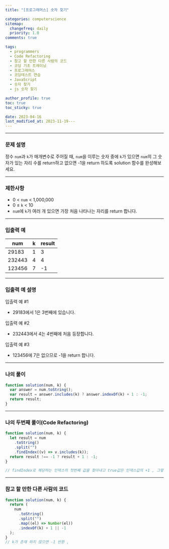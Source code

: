 ```yaml
---
title: "[프로그래머스] 숫자 찾기"

categories: computerscience
sitemap:
  changefreq: daily
  priority: 1.0
comments: true

tags:
  - programmers
  - Code Refactoring
  - 참고 할 만한 다른 사람의 코드
  - 코딩 기초 트레이닝
  - 프로그래머스
  - 코딩테스트 연습
  - JavaScript
  - 숫자 찾기
  - js 숫자 찾기

author_profile: true
toc: true
toc_sticky: true

date: 2023-04-16
last_modified_at: 2023-11-19---
---
```


---

### 문제 설명

정수 `num`과 `k`가 매개변수로 주어질 때, `num`을 이루는 숫자 중에 `k`가 있으면 `num`의 그 숫자가 있는 자리 수를 return하고 없으면 -1을 return 하도록 solution 함수를 완성해보세요.

---

### 제한사항

- 0 < `num` < 1,000,000
- 0 ≤ `k` < 10
- `num`에 `k`가 여러 개 있으면 가장 처음 나타나는 자리를 return 합니다.

---

### 입출력 예

| num    | k   | result |
| ------ | --- | ------ |
| 29183  | 1   | 3      |
| 232443 | 4   | 4      |
| 123456 | 7   | -1     |

---

### 입출력 예 설명

입출력 예 #1

- 29183에서 1은 3번째에 있습니다.

입출력 예 #2

- 232443에서 4는 4번째에 처음 등장합니다.

입출력 예 #3

- 123456에 7은 없으므로 -1을 return 합니다.

---

### 나의 풀이

```jsx
function solution(num, k) {
  var answer = num.toString();
  var result = answer.includes(k) ? answer.indexOf(k) + 1 : -1;
  return result;
}
```

---

### 나의 두번째 풀이(Code Refactoring)

```jsx
function solution(num, k) {
  let result = num
    .toString()
    .split("")
    .findIndex((v) => v.includes(k));
  return result !== -1 ? result + 1 : -1;
}

// findIndex로 해당하는 인덱스의 첫번째 값을 찾아내고 true값은 인덱스값의 +1 , 그렇지 않으면 -1 반환
```

---

### 참고 할 만한 다른 사람의 코드

```jsx
function solution(num, k) {
  return (
    num
      .toString()
      .split("")
      .map((el) => Number(el))
      .indexOf(k) + 1 || -1
  );
}
// k가 존재 하지 않으면 -1 반환 ,
```
